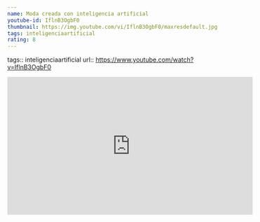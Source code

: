 ```yaml
---
name: Moda creada con inteligencia artificial
youtube-id: IflnB3OgbF0
thumbnail: https://img.youtube.com/vi/IflnB3OgbF0/maxresdefault.jpg
tags: inteligenciaartificial
rating: 8
---
```

tags:: inteligenciaartificial
url:: https://www.youtube.com/watch?v=IflnB3OgbF0

<iframe width='560' height='315' src='https://www.youtube.com/embed/IflnB3OgbF0' title='YouTube video player' frameborder='0' allow='accelerometer; autoplay; clipboard-write; encrypted-media; gyroscope; picture-in-picture; web-share' allowfullscreen></iframe>


